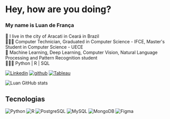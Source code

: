 # Hey, how are you doing?
### My name is Luan de França
🌵 I live in the city of Aracati in Ceará in Brazil  <br/>
👨🏾‍🎓 Computer Technician, Graduated in Computer Science - IFCE, Master's Student in Computer Science - UECE <br/>
🧠 Machine Learning, Deep Learning, Computer Vision, Natural Language Processing and Pattern Recognition student  <br/>
👨🏾‍🎓 Python | R | SQL
 


[![Linkedin](https://img.shields.io/badge/LinkedIn-0077B5?style=for-the-badge&logo=linkedin&logoColor=white)](https://www.linkedin.com/in/luan-fran%C3%A7a-9b8834187/) [![github](https://img.shields.io/badge/GitHub-100000?style=for-the-badge&logo=github&logoColor=white)](https://github.com/Luanffca) [![Tableau](https://img.shields.io/badge/Tableau-E97627?style=for-the-badge&logo=Tableau&logoColor=white)](https://public.tableau.com/app/profile/luan.fernandes.de.fran.a)

![Luan GitHub stats](https://github-readme-stats.vercel.app/api?username=Luanffca&show_icons=true&theme=radical)

## Tecnologias
<div style="display: inline_block">
  <img aling="center" alt="Python" src="https://img.shields.io/badge/Python-3776AB?style=for-the-badge&logo=python&logoColor=white"/>
  <img aling="center" alt="R" src="https://img.shields.io/badge/R-276DC3?style=for-the-badge&logo=r&logoColor=white"/>
  <img aling="center" alt="PostgreSQL" src="https://img.shields.io/badge/PostgreSQL-316192?style=for-the-badge&logo=postgresql&logoColor=white"/>
  <img aling="center" alt="MySQL" src="https://img.shields.io/badge/MySQL-005C84?style=for-the-badge&logo=mysql&logoColor=white"/>
  <img aling="center" alt="MongoDB" src="https://img.shields.io/badge/MongoDB-4EA94B?style=for-the-badge&logo=mongodb&logoColor=white"/>
  <img aling="center" alt="Figma" src="https://img.shields.io/badge/Figma-F24E1E?style=for-the-badge&logo=figma&logoColor=white"/>
</div>
